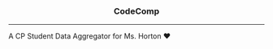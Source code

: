 <h3 align="center">
  <b>
    CodeComp
  </b>
</h3>

___

A CP Student Data Aggregator for Ms. Horton ❤️

